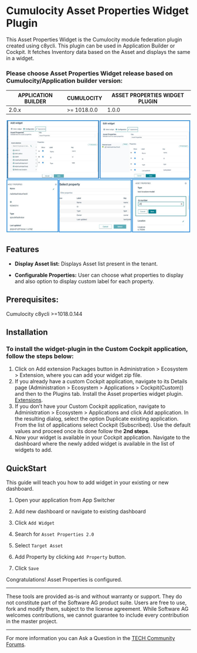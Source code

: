 # Cumulocity Asset Properties Widget Plugin

This Asset Properties Widget is the Cumulocity module federation plugin created using c8ycli. This plugin can be used in Application Builder or Cockpit. It fetches Inventory data based on the Asset and displays the same in a widget.

### Please choose Asset Properties Widget release based on Cumulocity/Application builder version:

| APPLICATION BUILDER | CUMULOCITY  | ASSET PROPERTIES WIDGET PLUGIN |
| ------------------- | ----------- | ------------------------------ |
| 2.0.x               | >= 1018.0.0 | 1.0.0                          |

![Asset-properties](images/asset-property-image.JPG)

## Features

- **Display Asset list:** Displays Asset list present in the tenant.

- **Configurable Properties:** User can choose what properties to display and also option to display custom label for each property.

## Prerequisites:

Cumulocity c8ycli >=1018.0.144

## Installation

### To install the widget-plugin in the Custom Cockpit application, follow the steps below:

1.	Click on Add extension Packages button in Administration > Ecosystem > Extension, where you can add your widget zip file.
2.	If you already have a custom Cockpit application, navigate to its Details page (Administration > Ecosystem > Applications > Cockpit(Custom)) and then to the Plugins tab. Install the Asset properties widget plugin.  [Extensions](https://cumulocity.com/guides/users-guide/administration/#extensions).
3.	If you don’t have your Custom Cockpit application, navigate to Administration > Ecosystem > Applications and click Add application. In the resulting dialog, select the option Duplicate existing application. From the list of applications select Cockpit (Subscribed). Use the default values and proceed once its done follow the **2nd steps**.
4. Now your widget is available in your Cockpit application. Navigate to the dashboard where the newly added widget is available in the list of widgets to add.

## QuickStart

This guide will teach you how to add widget in your existing or new dashboard.

1. Open your application from App Switcher

2. Add new dashboard or navigate to existing dashboard

3. Click `Add Widget`

4. Search for `Asset Properties 2.0`

5. Select `Target Asset`

6. Add Property by clicking `Add Property` button.

7. Click `Save`

Congratulations! Asset Properties is configured.

---

These tools are provided as-is and without warranty or support. They do not constitute part of the Software AG product suite. Users are free to use, fork and modify them, subject to the license agreement. While Software AG welcomes contributions, we cannot guarantee to include every contribution in the master project.

---

For more information you can Ask a Question in the [TECH Community Forums](https://tech.forums.softwareag.com/tag/Cumulocity-IoT).
